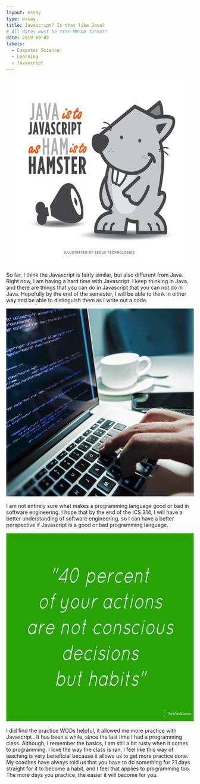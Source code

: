 ```yaml
---
layout: essay
type: essay
title: Javascript? Is that like Java?
# All dates must be YYYY-MM-DD format!
date: 2019-09-05
labels:
  - Computer Science
  - Learning
  - Javascript
---
```


<img class="ui tiny left circular floated image" src="../images/java-vs-javascript.png">

So far, I think the Javascript is fairly similar, but also different from Java. Right now, I am having a hard time with Javascript. I keep thinking in Java, and there are things that you can do in Javascript that you can not do in Java. Hopefully by the end of the semester, I will be able to think in either way and be able to distinguish them as I write out a code.

<img class="ui tiny left circular floated image" src="../images/software.jpg">

I am not entirely sure what makes a programming language good or bad in software engineering. I hope that by the end of the ICS 314, I will have a better understanding of software engineering, so I can have a better perspective if Javascript is a good or bad programming language.

<img class="ui tiny left circular floated image" src="../images/habit.png">

I did find the practice WODs helpful, it allowed me more practice with Javascript . It has been a while, since the last time I had a programming class. Although, I remember the basics, I am still a bit rusty when it comes to programming. I love the way the class is ran, I feel like this way of teaching is very beneficial because it allows us to get more practice done. My coaches have always told us that you have to do something for 21 days straight for it to become a habit, and I feel that applies to programming too. The more days you practice, the easier it will become for you.

